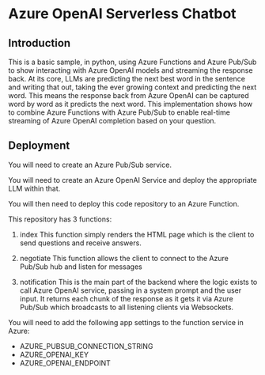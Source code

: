 # Azure OpenAI Serverless Chatbot

## Introduction
This is a basic sample, in python, using Azure Functions and Azure Pub/Sub to show interacting with Azure OpenAI models and streaming the response back. At its core, LLMs are predicting the next best word in the sentence and writing that out, taking the ever growing context and predicting the next word. This means the response back from Azure OpenAI can be captured word by word as it predicts the next word. This implementation shows how to combine Azure Functions with Azure Pub/Sub to enable real-time streaming of Azure OpenAI completion based on your question.

## Deployment
You will need to create an Azure Pub/Sub service.

You will need to create an Azure OpenAI Service and deploy the appropriate LLM within that.

You will then need to deploy this code repository to an Azure Function. 

This repository has 3 functions:

1. index
This function simply renders the HTML page which is the client to send questions and receive answers.

2. negotiate
This function allows the client to connect to the Azure Pub/Sub hub and listen for messages

3. notification
This is the main part of the backend where the logic exists to call Azure OpenAI service, passing in a system prompt and the user input. It returns each chunk of the response as it gets it via Azure Pub/Sub  which broadcasts to all listening clients via Websockets.

You will need to add the following app settings to the function service in Azure:

* AZURE_PUBSUB_CONNECTION_STRING
* AZURE_OPENAI_KEY
* AZURE_OPENAI_ENDPOINT